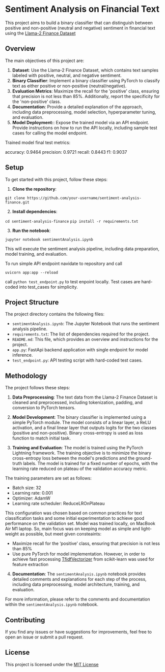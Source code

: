 # Sentiment Analysis on Financial Text

This project aims to build a binary classifier that can distinguish between positive and non-positive (neutral and negative) sentiment in financial text using the [Llama-2 Finance Dataset](https://huggingface.co/datasets/AdiOO7/llama-2-finance/tree/main)

## Overview

The main objectives of this project are:

1. **Dataset**: Use the Llama-2 Finance Dataset, which contains text samples labeled with positive, neutral, and negative sentiment.
2. **Binary Classifier**: Implement a binary classifier using PyTorch to classify text as either positive or non-positive (neutral/negative).
3. **Evaluation Metrics**: Maximize the recall for the 'positive' class, ensuring that precision is not less than 85%. Additionally, report the specificity for the 'non-positive' class.
4. **Documentation**: Provide a detailed explanation of the approach, including data preprocessing, model selection, hyperparameter tuning, and evaluation.
5. **Model Deployment:**: Expose the trained model via an API endpoint. Provide instructions on how to run the API locally, including sample test cases for calling the
model endpoint.

Trained model final test metrics:

accuracy: 0.9464
precision: 0.9721
recall: 0.8443
f1: 0.9037

## Setup

To get started with this project, follow these steps:

1. **Clone the repository**:

`git clone https://github.com/your-username/sentiment-analysis-finance.git`

2. **Install dependencies**:

`cd sentiment-analysis-finance`
`pip install -r requirements.txt`

3. **Run the notebook**:

`jupyter notebook sentimentAnalysis.ipynb`

This will execute the sentiment analysis pipeline, including data preparation, model training, and evaluation.

To run simple API endpoint navidate to repository and call

`uvicorn app:app --reload`

call `python test_endpoint.py` to test enpoint locally. Test cases are hard-coded into test_cases for simplicity.


## Project Structure

The project directory contains the following files:

- `sentimentAnalysis.ipynb`: The Jupyter Notebook that runs the sentiment analysis pipeline.
- `requirements.txt`: The list of dependencies required for the project.
- `README.md`: This file, which provides an overview and instructions for the project.
- `app.py`: FastApi backend application with single endpoint for model inference.
- `test_endpoint.py`: API testing script with hard-coded test cases.

## Methodology

The project follows these steps:

1. **Data Preprocessing**: The text data from the Llama-2 Finance Dataset is cleaned and preprocessed, including tokenization, padding, and conversion to PyTorch tensors.

2. **Model Development**: The binary classifier is implemented using a simple PyTorch module. The model consists of a linear layer, a ReLU activation, and a final linear layer that outputs logits for the two classes (positive and non-positive). Binary cross-entropy is used as loss function to match initial task.

3. **Training and Evaluation**: The model is trained using the PyTorch Lightning framework. The training objective is to minimize the binary cross-entropy loss between the model's predictions and the ground-truth labels. The model is trained for a fixed number of epochs, with the learning rate reduced on plateau of the validation accuracy metric.

The training parameters are set as follows:
- Batch size: 32
- Learning rate: 0.001
- Optimizer: AdamW
- Learning rate scheduler: ReduceLROnPlateau

This configuration was chosen based on common practices for text classification tasks and some initial experimentation to achieve good performance on the validation set. Model was trained locally, on MacBook Air M1 laptop. So, main focus was on keeping model as simple and light-weight as possible, but meet given consteaints: 

- Maximize recall for the ‘positive’ class, ensuring that precision is not less than 85%
- Use pure PyTorch for model implementation. However, in order to achieve fast processing [TfidfVectorizer](https://scikit-learn.org/1.5/modules/generated/sklearn.feature_extraction.text.TfidfVectorizer.html) from scikit-learn was used for feature extraction


4. **Documentation**: The `sentimentAnalysis.ipynb` notebook provides detailed comments and explanations for each step of the process, including data preprocessing, model architecture, training, and evaluation.

For more information, please refer to the comments and documentation within the `sentimentAnalysis.ipynb` notebook.

## Contributing

If you find any issues or have suggestions for improvements, feel free to open an issue or submit a pull request.

## License

This project is licensed under the [MIT License](https://opensource.org/license/mit)